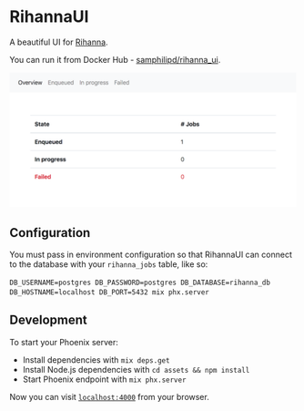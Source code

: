 # RihannaUI

A beautiful UI for [Rihanna](https://github.com/samphilipd/rihanna).

You can run it from Docker Hub - [samphilipd/rihanna_ui](https://hub.docker.com/r/samphilipd/rihanna_ui/).

![Rihanna UI screenshot](docs/rihanna_ui_screenshot.png)

## Configuration

You must pass in environment configuration so that RihannaUI can connect
to the database with your `rihanna_jobs` table, like so:

`DB_USERNAME=postgres DB_PASSWORD=postgres DB_DATABASE=rihanna_db DB_HOSTNAME=localhost DB_PORT=5432 mix phx.server`

## Development

To start your Phoenix server:

  * Install dependencies with `mix deps.get`
  * Install Node.js dependencies with `cd assets && npm install`
  * Start Phoenix endpoint with `mix phx.server`

Now you can visit [`localhost:4000`](http://localhost:4000) from your browser.
